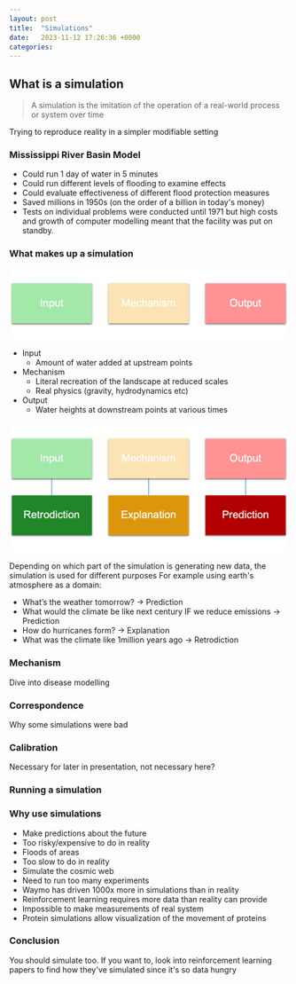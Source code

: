 ```yaml
---
layout: post
title:  "Simulations"
date:   2023-11-12 17:26:36 +0000
categories: 
---
```


## What is a simulation
> A simulation is the imitation of the operation of a real-world process or system over time

Trying to reproduce reality in a simpler modifiable setting

### Mississippi River Basin Model
- Could run 1 day of water in 5 minutes
- Could run different levels of flooding to examine effects
- Could evaluate effectiveness of different flood protection measures
- Saved millions in 1950s (on the order of a billion in today's money)
- Tests on individual problems were conducted until 1971 but high costs and growth of computer modelling meant that the facility was put on standby.

### What makes up a simulation
 ![img.png](/assets/images/simulations/components.png)
- Input
  - Amount of water added at upstream points
- Mechanism
  - Literal recreation of the landscape at reduced scales
  - Real physics (gravity, hydrodynamics etc)
- Output
  - Water heights at downstream points at various times

![img.png](/assets/images/simulations/components-for.png)

Depending on which part of the simulation is generating new data, the simulation is used for different purposes
For example using earth's atmosphere as a domain:
- What’s the weather tomorrow? -> Prediction
- What would the climate be like next century IF we reduce emissions -> Prediction
- How do hurricanes form? -> Explanation
- What was the climate like 1million years ago -> Retrodiction

### Mechanism
Dive into disease modelling

### Correspondence
Why some simulations were bad 

### Calibration
Necessary for later in presentation, not necessary here?

### Running a simulation

### Why use simulations
- Make predictions about the future
- Too risky/expensive to do in reality
- Floods of areas
- Too slow to do in reality
- Simulate the cosmic web
- Need to run too many experiments
- Waymo has driven 1000x more in simulations than in reality
- Reinforcement learning requires more data than reality can provide
- Impossible to make measurements of real system
- Protein simulations allow visualization of the movement of proteins 

### Conclusion
You should simulate too. If you want to, look into reinforcement learning papers to find how they've simulated since it's so data hungry